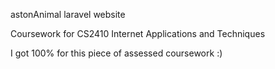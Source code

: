 astonAnimal laravel website

Coursework for CS2410 Internet Applications and Techniques

I got 100% for this piece of assessed coursework :)
